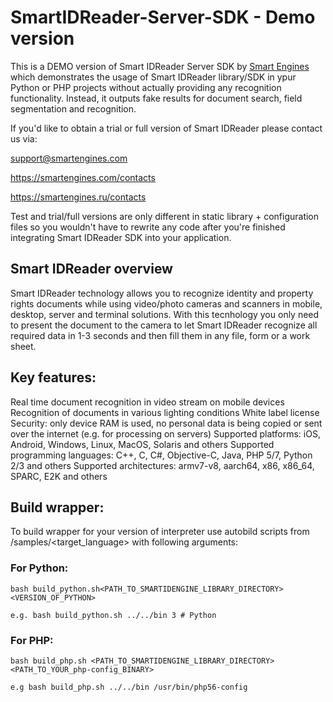 # SmartIDReader-Server-SDK - Demo version

This is a DEMO version of Smart IDReader Server SDK by [Smart Engines](https://smartengines.com) which demonstrates the usage of Smart IDReader library/SDK in ypur Python or PHP projects without actually providing any recognition functionality. Instead, it outputs fake results for document search, field segmentation and recognition.

If you'd like to obtain a trial or full version of Smart IDReader please contact us via:

support@smartengines.com

https://smartengines.com/contacts

https://smartengines.ru/contacts

Test and trial/full versions are only different in static library + configuration files so you wouldn't have to rewrite any code after you're finished integrating Smart IDReader SDK into your application.

## Smart IDReader overview
Smart IDReader technology allows you to recognize identity and property rights documents while using video/photo cameras and scanners in mobile, desktop, server and terminal solutions. With this tecnhology you only need to present the document to the camera to let Smart IDReader recognize all required data in 1-3 seconds and then fill them in any file, form or a work sheet.

## Key features:

Real time document recognition in video stream on mobile devices
Recognition of documents in various lighting conditions
White label license
Security: only device RAM is used, no personal data is being copied or sent over the internet (e.g. for processing on servers)
Supported platforms: iOS, Android, Windows, Linux, MacOS, Solaris and others
Supported programming languages: C++, C, C#, Objective-C, Java, PHP 5/7, Python 2/3 and others
Supported architectures: armv7-v8, aarch64, x86, x86_64, SPARC, E2K and others


## Build wrapper:

To build wrapper for your version of interpreter use autobild scripts from /samples/<target_language> with following arguments: 

### For Python:
```
bash build_python.sh<PATH_TO_SMARTIDENGINE_LIBRARY_DIRECTORY> <VERSION_OF_PYTHON>

e.g. bash build_python.sh ../../bin 3 # Python
```

### For PHP:
```
bash build_php.sh <PATH_TO_SMARTIDENGINE_LIBRARY_DIRECTORY> <PATH_TO_YOUR_php-config_BINARY>

e.g bash build_php.sh ../../bin /usr/bin/php56-config

```
